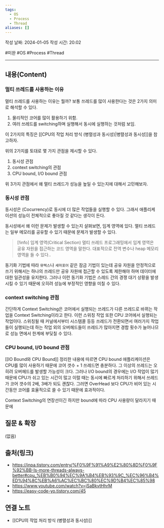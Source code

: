 ```yaml
---
tags:
  - OS
  - Process
  - Thread
aliases: []
---
```

작성 날짜: 2024-01-05
작성 시간: 20:02

#미완 #OS #Process #Thread 

----
## 내용(Content)

### 멀티 쓰레드를 사용하는 이유

멀티 쓰레드를 사용하는 이유는 뭘까? 보통 쓰레드를 많이 사용한다는 것은 2가지 의미로 해석할 수 있다.

1. 물리적인 코어를 많이 활용하기 위함.
2. 여러 쓰레드를 switching하며 실행해서 동시에 실행하는 것처럼 보임.

이 2가지의 특징은 [[CPU의 작업 처리 방식 (병렬성과 동시성)|병렬성과 동시성]]을 참고하자.

위의 2가지를 토대로 몇 가지 관점을 제시할 수 있다.

1. 동시성 관점
2. context switching의 관점
3. CPU bound, I/O bound 관점

위 3가지 관점에서 왜 멀티 쓰레드가 성능을 높일 수 있는지에 대해서 고민해보자.

### 동시성 관점

동시성은 (Cocurrency)로 동시에 더 많은 작업들을 실행할 수 있다. 그래서 애플리케이션의 성능이 전체적으로 좋아질 것 같다는 생각이 든다. 

동시성에서 왜 이런 문제가 발생할 수 있는지 살펴보면, 임계 영역에 있다. 멀티 쓰레드는 일부 메모리를 공유할 수 있기 때문에 문제가 발생할 수 있다.

>[!info] 임계 영역(Critical Section)
>멀티 쓰레드 프로그래밍에서 임계 영역은 공유 자원을 접근하는 코드 영역을 말한다. 대표적으로 전역 변수나 heap 메모리 영역을 들 수 있다..

동기화 기법에 따라 `뮤텍스`나 `세마포어` 같은 잠금 기법이 있는데 공유 자원을 안정적으로 쓰기 위해서는 하나의 쓰레드만 공유 자원에 접근할 수 있도록 제한해야 하며 데이터에 대한 일관성을 유지한다. 그러나 이런 동기화 기법은 스레드 간의 경쟁 대기 상황을 발생 시킬 수 있기 때문에 오히려 성능에 부정적인 영향을 미칠 수 있다.

### context switching 관점

간단하게 Context Switching은 코어에서 실행되는 쓰레드가 다른 쓰레드로 바뀌는 작업을  Context Switching이라고 한다. 이런 스위칭 작업 또한 CPU 코어에서 실행되는 작업이다. 스위칭될 때 커널에서부터 시스템콜 등등 쓰레드가 전환되면서 여러가지 작업들이 실행되는데 하는 작업 외의 오버헤드들이 쓰레드가 많아지면 경합 횟수가 늘어나므로 성능 면에서 한계에 부딪칠 수 있다.

### CPU bound, I/O bound 관점

[[IO Bound와 CPU Bound]] 정리한 내용에 따르면 CPU bound 애플리케이션은 CPU를 많이 사용하기 때문에 코어 갯수 + 1 쓰레드면 충분하다. 그 이상의 쓰레드는 오히려 오버헤드를 발생할 가능성이 크다. 그러나 I/O bound의 경우에는 I/O 작업이 많기 때문에 CPU가 쉬고 있는 시간이 많고 이럴 때는 동시에 빠르게 처리하기 위해서 쓰레드가 코어 갯수의 2배, 3배가 되도 괜찮다. 그러면 OverHead 보다 CPU가 비어 있는 시간동안 코어를 효율적으로 쓸 수 있기 때문에 효과적이다. 

Context Switching의 연장선이긴 하지만 bound에 따라 CPU 사용량이 달라지기 때문에 
## 질문 & 확장

(없음)

## 출처(링크)
- https://inpa.tistory.com/entry/%F0%9F%91%A9%E2%80%8D%F0%9F%92%BB-Is-more-threads-always-better#cpu_%EB%B0%94%EC%9A%B4%EB%93%9C_%EC%96%B4%ED%94%8C%EB%A6%AC%EC%BC%80%EC%9D%B4%EC%85%98
- https://www.youtube.com/watch?v=jSaBkvtHhrM
- https://easy-code-yo.tistory.com/45
## 연결 노트

- [[CPU의 작업 처리 방식 (병렬성과 동시성)]]










